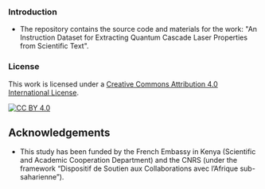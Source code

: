 ### Introduction
* The repository contains the source code and materials for the work: "An Instruction Dataset for Extracting Quantum Cascade Laser Properties from Scientific Text".
### License
This work is licensed under a [Creative Commons Attribution 4.0 International
License](http://creativecommons.org/licenses/by/4.0/).

[![CC BY 4.0](https://i.creativecommons.org/l/by/4.0/88x31.png)](http://creativecommons.org/licenses/by/4.0/)
## Acknowledgements
* This study has been  funded by the French Embassy in Kenya (Scientific and Academic Cooperation Department) and the CNRS (under the framework “Dispositif de Soutien aux Collaborations avec l’Afrique sub-saharienne”). 
